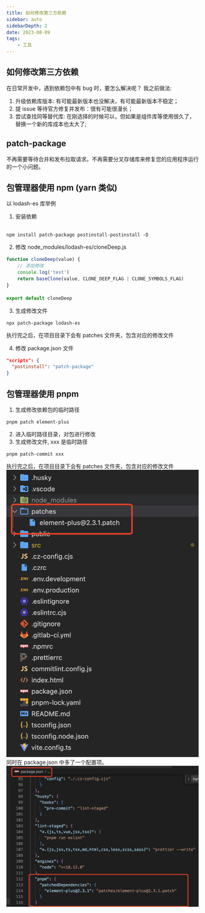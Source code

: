```yaml
---
title: 如何修改第三方依赖
sidebar: auto
sidebarDepth: 2
date: 2023-08-09
tags:
    - 工具
---
```


## 如何修改第三方依赖

在日常开发中，遇到依赖包中有 bug 时，要怎么解决呢？
我之前做法:

1. 升级依赖库版本: 有可能最新版本也没解决，有可能最新版本不稳定；
2. 提 issue 等待官方修复并发布：很有可能很漫长；
3. 尝试查找同等替代库: 在刚选择的时候可以，但如果是组件库等使用很久了，替换一个新的库成本也太大了;

## patch-package

不再需要等待合并和发布拉取请求。不再需要分叉存储库来修复您的应用程序运行的一个小问题。

## 包管理器使用 npm (yarn 类似)

以 lodash-es 库举例

1. 安装依赖

```shell

npm install patch-package postinstall-postinstall -D
```

2. 修改 node_modules/lodash-es/cloneDeep.js

```js
function cloneDeep(value) {
    // 添加修改
    console.log('test')
    return baseClone(value, CLONE_DEEP_FLAG | CLONE_SYMBOLS_FLAG)
}

export default cloneDeep
```

3. 生成修改文件

```shell
npx patch-package lodash-es
```

执行完之后，在项目目录下会有 patches 文件夹，包含对应的修改文件

4. 修改 package.json 文件

```json
"scripts": {
  "postinstall": "patch-package"
}
```

## 包管理器使用 pnpm

1. 生成修改依赖包的临时路径

```
pnpm patch element-plus
```

2. 进入临时路径目录，对包进行修改
3. 生成修改文件, xxx 是临时路径

```shell
pnpm patch-commit xxx
```

执行完之后，在项目目录下会有 patches 文件夹，包含对应的修改文件
![结果](https://raw.githubusercontent.com/AprilTong/image/master/20230809172222.png)
同时在 package.json 中多了一个配置项。
![](https://raw.githubusercontent.com/AprilTong/image/master/20230809172350.png)
